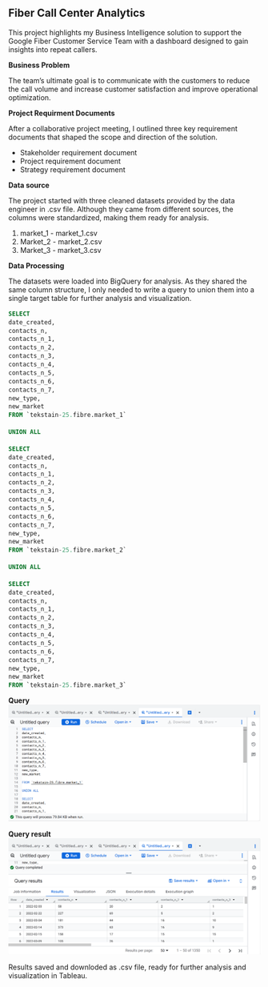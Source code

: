 ## Fiber Call Center Analytics 
This project highlights my Business Intelligence solution to support the Google Fiber Customer Service Team with a dashboard designed to gain insights into repeat callers.


**Business Problem**

The team’s ultimate goal is to communicate with the customers to reduce the call volume and increase customer satisfaction and improve operational optimization. 

**Project Requirment Documents**

After a collaborative project meeting, I outlined three key requirement documents that shaped the scope and direction of the solution.

- Stakeholder requirement document
- Project requirement document
- Strategy requirement document

**Data source**

The project started with three cleaned datasets provided by the data engineer in .csv file. Although they came from different sources, the columns were standardized, making them ready for analysis.

1. market_1 - market_1.csv
2. Market_2 - market_2.csv
3. Market_3 - market_3.csv

**Data Processing**

The datasets were loaded into BigQuery for analysis. As they shared the same column structure, I only needed to write a query to union them into a single target table for further analysis and visualization.

```sql
SELECT 
date_created,
contacts_n,
contacts_n_1,
contacts_n_2,
contacts_n_3,
contacts_n_4,
contacts_n_5,
contacts_n_6,
contacts_n_7,
new_type,
new_market
FROM `tekstain-25.fibre.market_1`

UNION ALL

SELECT 
date_created,
contacts_n,
contacts_n_1,
contacts_n_2,
contacts_n_3,
contacts_n_4,
contacts_n_5,
contacts_n_6,
contacts_n_7,
new_type,
new_market
FROM `tekstain-25.fibre.market_2` 

UNION ALL

SELECT 
date_created,
contacts_n,
contacts_n_1,
contacts_n_2,
contacts_n_3,
contacts_n_4,
contacts_n_5,
contacts_n_6,
contacts_n_7,
new_type,
new_market
FROM `tekstain-25.fibre.market_3` 

```

**Query**
![Query](Query.png)

**Query result**
![Query result](Query_result.png)

Results saved and downloded as .csv file, ready for further analysis and visualization in Tableau.
